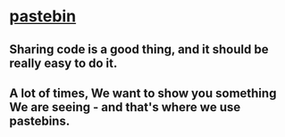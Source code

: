 # [pastebin](https://pastebin-alpha.vercel.app/)
## Sharing code is a good thing, and it should be really easy to do it. 
## A lot of times, We want to show you something We are seeing - and that's where we use pastebins. 
